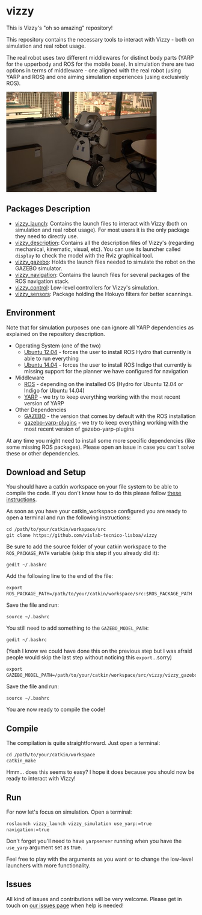# vizzy

This is Vizzy's "oh so amazing" repository!

This repository contains the necessary tools to interact with Vizzy - both on simulation and real robot usage.

The real robot uses two different middlewares for distinct body parts (YARP for the upperbody and ROS for the mobile base). In simulation there are two options in terms of middleware - one aligned with the real robot (using YARP and ROS) and one aiming simulation experiences (using exclusively ROS).

![vizzy with its arms opened](vizzy_images/vizzy_open_arms.jpg)

## Packages Description

* [vizzy_launch](vizzy_launch): Contains the launch files to interact with Vizzy (both on simulation and real robot usage). For most users it is the only package they need to directly use.
* [vizzy_description](vizzy_description): Contains all the description files of Vizzy's (regarding mechanical, kinematic, visual, etc). You can use its launcher called `display` to check the model with the Rviz graphical tool.
* [vizzy_gazebo](vizzy_gazebo): Holds the launch files needed to simulate the robot on the GAZEBO simulator.
* [vizzy_navigation](vizzy_navigation): Contains the launch files for several packages of the ROS navigation stack.
* [vizzy_control](vizzy_control): Low-level controllers for Vizzy's simulation.
* [vizzy_sensors](vizzy_sensors): Package holding the Hokuyo filters for better scannings.

## Environment

Note that for simulation purposes one can ignore all YARP dependencies as explained on the repository description.

* Operating System (one of the two)
  * [Ubuntu 12.04](http://releases.ubuntu.com/precise/) - forces the user to install ROS Hydro that currently is able to run everything
  * [Ubuntu 14.04](http://releases.ubuntu.com/trusty/) - forces the user to install ROS Indigo that currently is missing support for the planner we have configured for navigation
* Middleware
  * [ROS](http://www.ros.org/) - depending on the installed OS (Hydro for Ubuntu 12.04 or Indigo for Ubuntu 14.04)
  * [YARP](http://wiki.icub.org/yarpdoc/) - we try to keep everything working with the most recent version of YARP
* Other Dependencies
  * [GAZEBO](http://gazebosim.org/) - the version that comes by default with the ROS installation
  * [gazebo-yarp-plugins](https://github.com/robotology/gazebo-yarp-plugins) - we try to keep everything working with the most recent version of gazebo-yarp-plugins

At any time you might need to install some more specific dependencies (like some missing ROS packages). Please open an issue in case you can't solve these or other dependencies.

## Download and Setup

You should have a catkin workspace on your file system to be able to compile the code. If you don't know how to do this please follow [these instructions](http://wiki.ros.org/catkin/Tutorials/create_a_workspace).

As soon as you have your catkin_workspace configured you are ready to open a terminal and run the following instructions:

    cd /path/to/your/catkin/workspace/src
    git clone https://github.com/vislab-tecnico-lisboa/vizzy

Be sure to add the source folder of your catkin workspace to the `ROS_PACKAGE_PATH` variable (skip this step if you already did it):

    gedit ~/.bashrc

Add the following line to the end of the file:

    export ROS_PACKAGE_PATH=/path/to/your/catkin/workspace/src:$ROS_PACKAGE_PATH

Save the file and run:

    source ~/.bashrc

You still need to add something to the `GAZEBO_MODEL_PATH`:

    gedit ~/.bashrc

(Yeah I know we could have done this on the previous step but I was afraid people would skip the last step without noticing this `export`...sorry)

    export GAZEBO_MODEL_PATH=/path/to/your/catkin/workspace/src/vizzy/vizzy_gazebo:$GAZEBO_MODEL_PATH

Save the file and run:

    source ~/.bashrc

You are now ready to compile the code!

## Compile

The compilation is quite straightforward. Just open a terminal:

    cd /path/to/your/catkin/workspace
    catkin_make

Hmm... does this seems to easy? I hope it does because you should now be ready to interact with Vizzy!

## Run

For now let's focus on simulation. Open a terminal:

    roslaunch vizzy_launch vizzy_simulation use_yarp:=true navigation:=true

Don't forget you'll need to have `yarpserver` running when you have the `use_yarp` argument set as true.

Feel free to play with the arguments as you want or to change the low-level launchers with more functionality.

## Issues

All kind of issues and contributions will be very welcome. Please get in touch on [our issues page](https://github.com/vislab-tecnico-lisboa/vizzy/issues) when help is needed!
